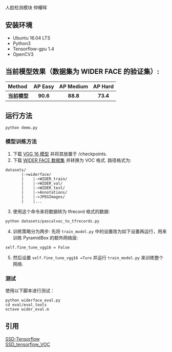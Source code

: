 人脸检测模块 仲耀晖

## 安装环境
* Ubuntu 16.04 LTS
* Python3
* Tensorflow-gpu 1.4
* OpenCV3

## 当前模型效果（数据集为 WIDER FACE 的验证集）:

| Method | AP Easy | AP Medium | AP Hard |
|:-------|:-------:|:-------:|:-------:
| **当前模型** | **90.6** | **88.8** | **73.4** |

## 运行方法
```
python demo.py
```

### 模型训练方法
1. 下载 [VGG 16 模型](https://github.com/tensorflow/models/tree/master/research/slim) 并将其放置于 /checkpoints.  
2. 下载 [WIDER FACE 数据集](http://mmlab.ie.cuhk.edu.hk/projects/WIDERFace/) 并转换为 VOC 格式. 路径格式为:
```
datasets/
       |->widerface/
       |    |->WIDER_train/
       |    |->WIDER_val/
       |    |->WIDER_test/
       |    |->Annotations/
       |    |->JPEGImages/
       |    |...
```
3. 使用这个命令来将数据转为 tfrecord 格式的数据:
```
python datasets/pascalvoc_to_tfrecords.py
```
4. 训练策略分为两步:
先将 `train_model.py` 中的设置改为如下设置再运行，用来训练 PyramidBox 的额外网络层:
```
self.fine_tune_vgg16 = False
```
5. 然后设置 `self.fine_tune_vgg16 =Ture` 并运行 `train_model.py` 来训练整个网络.  

### 测试
使用以下脚本进行测试：  
```
python widerface_eval.py
cd eval/eval_tools
octave wider_eval.m
```

## 引用

[SSD-Tensorflow](https://github.com/balancap/SSD-Tensorflow)<br>
[SSD_tensorflow_VOC](https://github.com/LevinJ/SSD_tensorflow_VOC)


